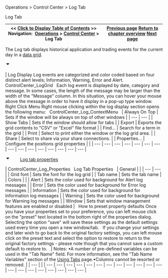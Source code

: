 ﻿


Operations \> Control Center \> Log Tab






















Log Tab







| \<\< [Click to Display Table of Contents](log_tab2.md) \>\> **Navigation:**     [Operations](operations.md) \> [Control Center](control_center.md) \> Log Tab | [Previous page](accounts_tab.md) [Return to chapter overview](control_center.md) [Next page](messages-tab.md) |
| --- | --- |














The Log tab displays historical application and trading events for the current day in a [data grid](data_grids.md). 


![tog_minus](tog_minus.gif)




| Log Display Log events are categorized and color coded based on four distinct alert levels; Information, Warning, Error and Alert.   ControlCenter_LogGrid   Each log event is displayed by date, category and message. In some cases, the length of the message may be larger than the width of the "Message" column. In this situation, you can hover your mouse above the message in order to have it display in a pop\-up type window.   Right Click Menu Right mouse clicking within the log display section opens the following menu:   ControlCenter_Log_ContextMenu     | Always On Top | Sets if the window will be always on top of other windows | | --- | --- | | Show Tabs | Sets if the window should allow for tabs | | Export | Exports the grid contents to "CSV" or "Excel" file format | | Find... | Search for a term in the grid | | Print | Select to print either the window or the log grid area. | | Share | Select to share via your share connections. | | Properties... | Configure the positions grid properties | |
| --- | --- | --- | --- | --- | --- | --- | --- | --- | --- | --- | --- | --- | --- | --- |



![tog_minus](tog_minus.gif)        [Log tab properties](javascript:HMToggle('toggle','LogTabProperties','LogTabProperties_ICON'))




| ControlCenter_Log_Properties   Log Tab Properties     | General |  | | --- | --- | | Grid font | Sets the font for the log grid | | Tab name | Sets the tab name | | Colors |  | | Alert | Sets the color used for background for Alert log messages | | Error | Sets the color used for background for Error log messages | | Information | Sets the color used for background for Information log messages | | Warning | Sets the color used for background for Warning log messages | | Window | Sets that window management features are enabled or disabled |      How to preset property defaults Once you have your properties set to your preference, you can left mouse click on the "preset" text located in the bottom right of the properties dialog. Selecting the option "save" will save these settings as the default settings used every time you open a new window/tab.   If you change your settings and later wish to go back to the original factory settings, you can left mouse click on the preset text and select the option to restore to return to the original factory settings \- please note though that you cannot save a custom default to restore to.     | Notes: •A number of pre\-defined variables can be used in the "Tab Name" field. For more information, see the "Tab Name Variables" section of the [Using Tabs](using_tabs.md) page.•Columns cannot be resorted or removed. | | --- | |
| --- | --- | --- | --- | --- | --- | --- | --- | --- | --- | --- | --- | --- | --- | --- | --- | --- | --- | --- | --- |










